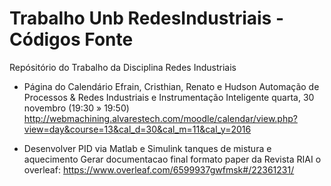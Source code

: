# Trabalho Unb RedesIndustriais - Códigos Fonte
Repósitório do Trabalho da Disciplina Redes Industriais

- Página do Calendário Efrain, Cristhian, Renato e Hudson
Automação de Processos & Redes Industriais e Instrumentação Inteligente
quarta, 30 novembro (19:30 » 19:50)
http://webmachining.alvarestech.com/moodle/calendar/view.php?view=day&course=13&cal_d=30&cal_m=11&cal_y=2016


- Desenvolver PID via Matlab e Simulink tanques de mistura e aquecimento Gerar documentacao final formato paper da Revista RIAI o overleaf: https://www.overleaf.com/6599937gwfmsk#/22361231/


